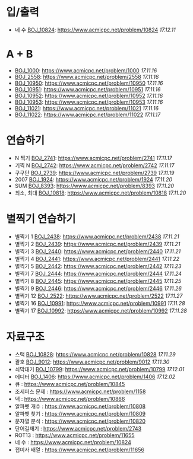 # 입/출력
* 네 수 [BOJ_10824](https://github.com/trashking/Algorithm/tree/master/src/BOJ_10824/): https://www.acmicpc.net/problem/10824 *17.12.11*

# A + B
* [BOJ_1000](https://github.com/trashking/Algorithm/tree/master/src/BOJ_1000/): https://www.acmicpc.net/problem/1000 *17.11.16*
* [BOJ_2558](https://github.com/trashking/Algorithm/tree/master/src/BOJ_2558/): https://www.acmicpc.net/problem/2558 *17.11.16*
* [BOJ_10950](https://github.com/trashking/Algorithm/tree/master/src/BOJ_10950/): https://www.acmicpc.net/problem/10950 *17.11.16*
* [BOJ_10951](https://github.com/trashking/Algorithm/tree/master/src/BOJ_10951/): https://www.acmicpc.net/problem/10951 *17.11.16*
* [BOJ_10952](https://github.com/trashking/Algorithm/tree/master/src/BOJ_10952/): https://www.acmicpc.net/problem/10952 *17.11.16*
* [BOJ_10953](https://github.com/trashking/Algorithm/tree/master/src/BOJ_10953/): https://www.acmicpc.net/problem/10953 *17.11.16*
* [BOJ_11021](https://github.com/trashking/Algorithm/tree/master/src/BOJ_11021/): https://www.acmicpc.net/problem/11021 *17.11.16*
* [BOJ_11022](https://github.com/trashking/Algorithm/tree/master/src/BOJ_11022/): https://www.acmicpc.net/problem/11022 *17.11.17*

# 연습하기
* N 찍기 [BOJ_2741](https://github.com/trashking/Algorithm/tree/master/src/BOJ_2741/): https://www.acmicpc.net/problem/2741 *17.11.17*
* 기찍 N [BOJ_2742](https://github.com/trashking/Algorithm/tree/master/src/BOJ_2742/): https://www.acmicpc.net/problem/2742 *17.11.17*
* 구구단 [BOJ_2739](https://github.com/trashking/Algorithm/tree/master/src/BOJ_2739/): https://www.acmicpc.net/problem/2739 *17.11.19*
* 2007 [BOJ_1924](https://github.com/trashking/Algorithm/tree/master/src/BOJ_1924/): https://www.acmicpc.net/problem/1924 *17.11.20*
* SUM [BOJ_8393](https://github.com/trashking/Algorithm/tree/master/src/BOJ_8393/): https://www.acmicpc.net/problem/8393 *17.11.20*
* 최소, 최대 [BOJ_10818](https://github.com/trashking/Algorithm/tree/master/src/BOJ_10818/):  https://www.acmicpc.net/problem/10818 *17.11.20*

# 별찍기 연습하기
* 별찍기 1 [BOJ_2438](https://github.com/trashking/Algorithm/tree/master/src/BOJ_2438/): https://www.acmicpc.net/problem/2438 *17.11.21*
* 별찍기 2 [BOJ_2439](https://github.com/trashking/Algorithm/tree/master/src/BOJ_2439/): https://www.acmicpc.net/problem/2439 *17.11.21*
* 별찍기 3 [BOJ_2440](https://github.com/trashking/Algorithm/tree/master/src/BOJ_2440/): https://www.acmicpc.net/problem/2440 *17.11.21*
* 별찍기 4 [BOJ_2441](https://github.com/trashking/Algorithm/tree/master/src/BOJ_2441/): https://www.acmicpc.net/problem/2441 *17.11.22*
* 별찍기 5 [BOJ_2442](https://github.com/trashking/Algorithm/tree/master/src/BOJ_2442/): https://www.acmicpc.net/problem/2442 *17.11.23*
* 별찍기 7 [BOJ_2444](https://github.com/trashking/Algorithm/tree/master/src/BOJ_2444/): https://www.acmicpc.net/problem/2444 *17.11.24*
* 별찍기 8 [BOJ_2445](https://github.com/trashking/Algorithm/tree/master/src/BOJ_2445/): https://www.acmicpc.net/problem/2445 *17.11.25*
* 별찍기 9 [BOJ_2446](https://github.com/trashking/Algorithm/tree/master/src/BOJ_2446/): https://www.acmicpc.net/problem/2446 *17.11.26*
* 별찍기 12 [BOJ_2522](https://github.com/trashking/Algorithm/tree/master/src/BOJ_2522/): https://www.acmicpc.net/problem/2522 *17.11.27*
* 별찍기 16 [BOJ_10991](https://github.com/trashking/Algorithm/tree/master/src/BOJ_10991/): https://www.acmicpc.net/problem/10991 *17.11.28*
* 별찍기 17 [BOJ_10992](https://github.com/trashking/Algorithm/tree/master/src/BOJ_10992/): https://www.acmicpc.net/problem/10992 *17.11.28*

# 자료구조
* 스택 [BOJ_10828](https://github.com/trashking/Algorithm/tree/master/src/BOJ_10828/): https://www.acmicpc.net/problem/10828 *17.11.29*
* 괄호 [BOJ_9012](https://github.com/trashking/Algorithm/tree/master/src/BOJ_9012/): https://www.acmicpc.net/problem/9012 *17.11.30*
* 쇠막대기 [BOJ_10799](https://github.com/trashking/Algorithm/tree/master/src/BOJ_10799/): https://www.acmicpc.net/problem/10799 *17.12.01*
* 에디터 [BOJ_1406](https://github.com/trashking/Algorithm/tree/master/src/BOJ_1406/): https://www.acmicpc.net/problem/1406 *17.12.02*
* 큐 : https://www.acmicpc.net/problem/10845
* 조세퍼스 문제 : https://www.acmicpc.net/problem/1158
* 덱 : https://www.acmicpc.net/problem/10866
* 알파벳 개수 : https://www.acmicpc.net/problem/10808
* 알파벳 찾기 : https://www.acmicpc.net/problem/10809
* 문자열 분석 : https://www.acmicpc.net/problem/10820
* 단어길재기 : https://www.acmicpc.net/problem/2743
* ROT13 : https://www.acmicpc.net/problem/11655
* 네 수 : https://www.acmicpc.net/problem/10824
* 접미사 배열 : https://www.acmicpc.net/problem/11656
